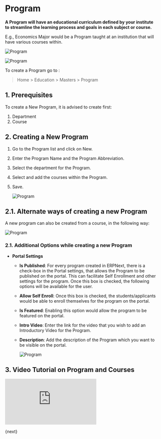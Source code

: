 <!-- add-breadcrumbs -->
# Program

**A Program will have an educational curriculum defined by your institute to streamline the learning process and goals in each subject or course.**

E.g., Economics Major would be a Program taught at an institution that will have various courses within.

![Program](/docs/assets/img/education/education-program-workflow.png)

![Program](/docs/assets/img/education/education-program-2.png)

To create a Program go to :

> Home > Education > Masters > Program

## 1. Prerequisites

To create a New Program, it is advised to create first:

1. Department
2. Course

## 2. Creating a New Program

1. Go to the Program list and click on New.
2. Enter the Program Name and the Program Abbreviation.
3. Select the department for the Program.
4. Select and add the courses within the Program.
5. Save.

    ![Program](/docs/assets/img/education/education-program-1.gif)

## 2.1. Alternate ways of creating a new Program

A new program can also be created from a course, in the following way:

![Program](/docs/assets/img/education/education-program-3.gif)

### 2.1. Additional Options while creating a new Program

* **Portal Settings**

    * **Is Published**: For every program created in ERPNext, there is a check-box in the Portal settings, that allows the Program to be published on the portal. This can facilitate Self Enrollment and other settings for the program. Once this box is checked, the following options will be available for the user.
    * **Allow Self Enroll**: Once this box is checked, the students/applicants would be able to enroll themselves for the program on the portal.
    * **Is Featured**: Enabling this option would allow the program to be featured on the portal.
    * **Intro Video**: Enter the link for the video that you wish to add an Introductory Video for the Program.
    * **Description**: Add the description of the Program which you want to be visible on the portal.

        ![Program](/docs/assets/img/education/education-program-4.png)

## 3. Video Tutorial on Program and Courses

<div>  
    <div class='embed-container'>
        <iframe src='https://www.youtube.com/embed//1ueE4seFTp8?end=70' frameborder='0' allowfullscreen>
        </iframe>
    </div>
</div>    

{next}